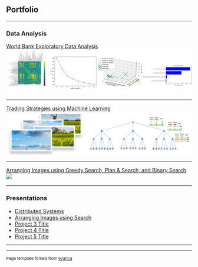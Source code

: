 ## Portfolio

---

### Data Analysis

[World Bank Exploratory Data Analysis](/sample_page)
<img src="images/world_bank_combined_plots.png?raw=true"/>

---
[Trading Strategies using Machine Learning](/pdf/sample_presentation.pdf)
<img src="images/Arrange_Images.png?raw=true"/>

---
[Arranging Images using Greedy Search, Plan & Search, and Binary Search](http://example.com/)
<img src="images/dummy_thumbnail.jpg?raw=true"/>

---

### Presentations

- [Distributed Systems](http://example.com/)
- [Arranging Images using Search](http://example.com/)
- [Project 3 Title](http://example.com/)
- [Project 4 Title](http://example.com/)
- [Project 5 Title](http://example.com/)

---




---
<p style="font-size:11px">Page template forked from <a href="https://github.com/evanca/quick-portfolio">evanca</a></p>
<!-- Remove above link if you don't want to attibute -->

